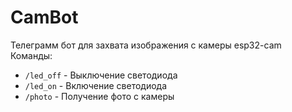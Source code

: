 # CamBot
Телеграмм бот для захвата изображения с камеры esp32-cam
Команды:
* ```/led_off``` - Выключение светодиода
* ```/led_on``` - Включение светодиода
* ```/photo``` - Получение фото с камеры
